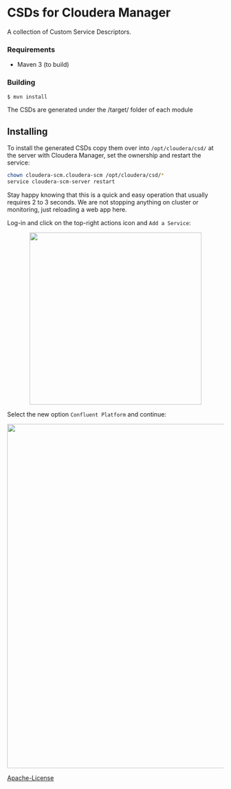 # CSDs for Cloudera Manager 

A collection of Custom Service Descriptors.

### Requirements

 * Maven 3 (to build)

### Building

```bash
$ mvn install
```

The CSDs are generated under the /target/ folder of each module

## Installing

To install the generated CSDs copy them over into `/opt/cloudera/csd/` at the server with Cloudera Manager,
set the ownership and restart the service:

```bash
chown cloudera-scm.cloudera-scm /opt/cloudera/csd/*
service cloudera-scm-server restart
```

Stay happy knowing that this is a quick and easy operation that usually requires 2 to 3 seconds.
We are not stopping anything on cluster or monitoring, just reloading a web app here. 

Log-in and click on the top-right actions icon and `Add a Service`:

<p align="center">
  <img src="https://raw.githubusercontent.com/Landoop/CSD/master/images/AddCustomServiceDescriptor.png" width="400"/></a>
</p>

Select the new option `Confluent Platform` and continue:

<p align="center">
  <img src="https://raw.githubusercontent.com/Landoop/CSD/master/images/SelectConfluentPlatform.png" width="800"/></a>
</p>






[Apache-License](LICENSE.txt)

